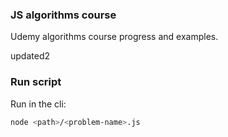 ### JS algorithms course 

Udemy algorithms course progress and examples.

updated2

### Run script

Run in the cli:

```bash
node <path>/<problem-name>.js
```

